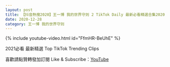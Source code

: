 ```yaml
---
layout: post
title: 【抖音熱搜2020】王一博 我的世界守则 2 TikTok Daily 最新必看精選合集2020 12 28
date: 2020-12-28
category: 王一博 我的世界守则
---
```


{% include youtube-video.html id="FfmHR-BeUhE" %}

2021必看 最新精選 Top TikTok Trending Clips

喜歡請點贊轉發加訂閱 Like & Subscribe：[YouTube](https://www.youtube.com/channel/UCAoR7VcanIPd04uEq_GIylA/videos)

